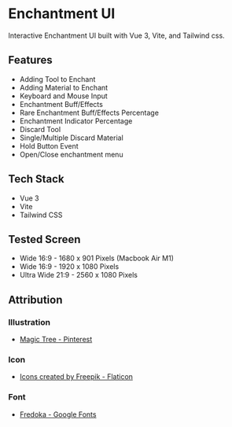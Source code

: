 # Enchantment UI

Interactive Enchantment UI built with Vue 3, Vite, and Tailwind css.

## Features

- Adding Tool to Enchant
- Adding Material to Enchant
- Keyboard and Mouse Input
- Enchantment Buff/Effects
- Rare Enchantment Buff/Effects Percentage
- Enchantment Indicator Percentage
- Discard Tool
- Single/Multiple Discard Material
- Hold Button Event
- Open/Close enchantment menu

## Tech Stack

- Vue 3
- Vite
- Tailwind CSS
  
## Tested Screen

- Wide 16:9 - 1680 x 901 Pixels (Macbook Air M1)
- Wide 16:9 - 1920 x 1080 Pixels
- Ultra Wide 21:9 - 2560 x 1080 Pixels
  
## Attribution

### Illustration

- <a href="https://id.pinterest.com/pin/344173596539862566/" title="Flat Icons">Magic Tree - Pinterest</a>

### Icon

- <a href="https://www.flaticon.com" title="Flat Icons">Icons created by Freepik - Flaticon</a>

### Font

- <a href="https://fonts.google.com/specimen/Fredoka" title="Flat Icons">Fredoka - Google Fonts</a>
